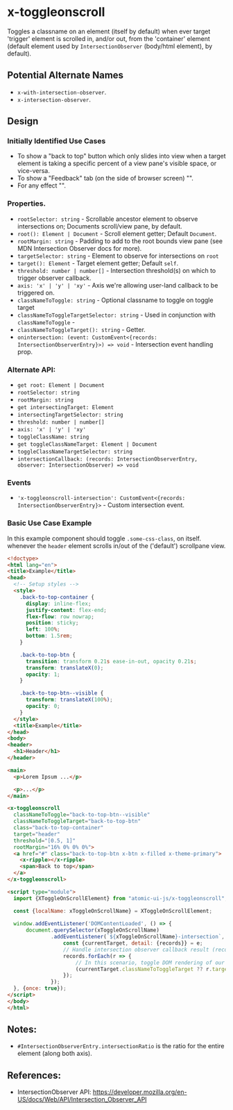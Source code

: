 # x-toggleonscroll

Toggles a classname on an element (itself by default) when ever target 'trigger' element is scrolled in, and/or out, from the 'container' element (default element used by `IntersectionObserver` (body/html element), by default).

## Potential Alternate Names

- `x-with-intersection-observer`.
- `x-intersection-observer`.

## Design

### Initially Identified Use Cases

- To show a "back to top" button which only slides into view when a target element is taking a specific percent of a view pane's visible space, or vice-versa.
- To show a "Feedback" tab (on the side of browser screen) "".
- For any effect "".

### Properties. 

- `rootSelector: string` - Scrollable ancestor element to observe intersections on;  Documents scroll/view pane, by default.
- `root(): Element | Document` - Scroll element getter;  Default `Document`.
- `rootMargin: string` - Padding to add to the root bounds view pane (see MDN Intersection Observer docs for more).
- `targetSelector: string` - Element to observe for intersections on `root`
- `target(): Element` - Target element getter;  Default `self`.
- `threshold: number | number[]` - Intersection threshold(s) on which to trigger observer callback.
- `axis: 'x' | 'y' | 'xy'` - Axis we're allowing user-land callback to be triggered on. 
- `classNameToToggle: string` - Optional classname to toggle on toggle target
- `classNameToToggleTargetSelector: string` - Used in conjunction with `classNameToToggle` -
- `classNameToToggleTarget(): string` - Getter.
- `onintersection: (event: CustomEvent<{records: IntersectionObserverEntry}>) => void` - Intersection event handling prop.

### Alternate API:

- `get root: Element | Document`
- `rootSelector: string`
- `rootMargin: string`
- `get intersectingTarget: Element`
- `intersectingTargetSelector: string`
- `threshold: number | number[]`
- `axis: 'x' | 'y' | 'xy'`
- `toggleClassName: string`
- `get toggleClassNameTarget: Element | Document`
- `toggleClassNameTargetSelector: string`
- `intersectionCallback: (records: IntersectionObserverEntry, observer: IntersectionObserver) => void`

### Events

- `'x-toggleonscroll-intersection': CustomEvent<{records: IntersectionObserverEntry}>`  - Custom intersection event.

### Basic Use Case Example

In this example component should toggle `.some-css-class`, on itself. whenever the `header` element scrolls in/out of the ('default') scrollpane view.

```html
<!doctype>
<html lang="en">
<title>Example</title>
<head>
  <!-- Setup styles -->
  <style>
    .back-to-top-container {
      display: inline-flex;
      justify-content: flex-end;
      flex-flow: row nowrap;
      position: sticky;
      left: 100%;
      bottom: 1.5rem;
    }

    .back-to-top-btn {
      transition: transform 0.21s ease-in-out, opacity 0.21s;
      transform: translateX(0);
      opacity: 1;
    }

    .back-to-top-btn--visible {
      transform: translateX(100%);
      opacity: 0;
    }
  </style>
  <title>Example</title>
</head>
<body>
<header>
  <h1>Header</h1>
</header>

<main>
  <p>Lorem Ipsum ...</p>

  <p>...</p>
</main>

<x-toggleonscroll
  classNameToToggle="back-to-top-btn--visible"
  classNameToToggleTarget="back-to-top-btn"
  class="back-to-top-container"
  target="header"
  threshold="[0.5, 1]"
  rootMargin="16% 0% 0% 0%">
  <a href="#" class="back-to-top-btn x-btn x-filled x-theme-primary">
    <x-ripple></x-ripple>
    <span>Back to top</span>
  </a>
</x-toggleonscroll>

<script type="module">
  import {XToggleOnScrollElement} from "atomic-ui-js/x-toggleonscroll";

  const {localName: xToggleOnScrollName} = XToggleOnScrollElement;
  
  window.addEventListener('DOMContentLoaded', () => {
      document.querySelector(xToggleOnScrollName)
              .addEventListener(`${xToggleOnScrollName}-intersection`, e => {
                  const {currentTarget, detail: {records}} = e;
                  // Handle intersection observer callback result (records)
                  records.forEach(r => {
                      // In this scenario, toggle DOM rendering of our '.back-to-top-container' 
                      (currentTarget.classNameToToggleTarget ?? r.target).hidden = r.isIntersecting;
                  });
              });
  }, {once: true});
</script>
</body>
</html>
```

## Notes:

- `#IntersectionObserverEntry.intersectionRatio` is the ratio for the entire element (along both axis).

## References:

- IntersectionObserver API: https://developer.mozilla.org/en-US/docs/Web/API/Intersection_Observer_API
